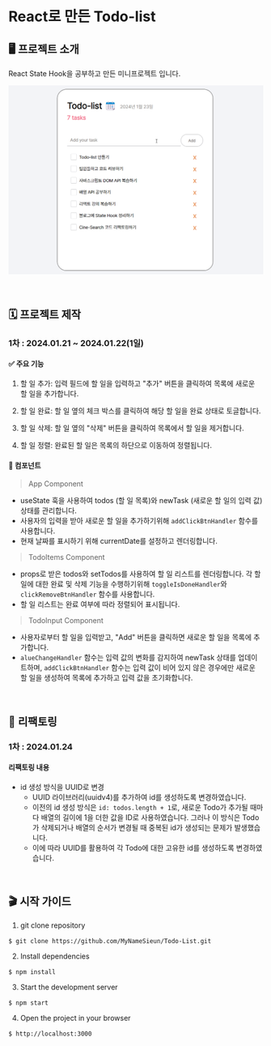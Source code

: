 # React로 만든 Todo-list

## 🖥️ 프로젝트 소개

React State Hook을 공부하고 만든 미니프로젝트 입니다.

![Alt text](public/Todo-list.gif)

<br>

## 🗓️ 프로젝트 제작

### 1차 : 2024.01.21 ~ 2024.01.22(1일)

#### ✅ 주요 기능

1. 할 일 추가: 입력 필드에 할 일을 입력하고 "추가" 버튼을 클릭하여 목록에 새로운 할 일을 추가합니다.

2. 할 일 완료: 할 일 옆의 체크 박스를 클릭하여 해당 할 일을 완료 상태로 토글합니다.

3. 할 일 삭제: 할 일 옆의 "삭제" 버튼을 클릭하여 목록에서 할 일을 제거합니다.

4. 할 일 정렬: 완료된 할 일은 목록의 하단으로 이동하여 정렬됩니다.

#### 🧩 컴포넌트

> App Component

- useState 훅을 사용하여 todos (할 일 목록)와 newTask (새로운 할 일의 입력 값) 상태를 관리합니다.
- 사용자의 입력을 받아 새로운 할 일을 추가하기위해 `addClickBtnHandler` 함수를 사용합니다.
- 현재 날짜를 표시하기 위해 currentDate를 설정하고 렌더링합니다.

> TodoItems Component

- props로 받은 todos와 setTodos를 사용하여 할 일 리스트를 렌더링합니다.
  각 할 일에 대한 완료 및 삭제 기능을 수행하기위해 `toggleIsDoneHandler`와 `clickRemoveBtnHandler` 함수를 사용합니다.
- 할 일 리스트는 완료 여부에 따라 정렬되어 표시됩니다.

> TodoInput Component

- 사용자로부터 할 일을 입력받고, "Add" 버튼을 클릭하면 새로운 할 일을 목록에 추가합니다.
- `alueChangeHandler` 함수는 입력 값의 변화를 감지하여 newTask 상태를 업데이트하며, `addClickBtnHandler` 함수는 입력 값이 비어 있지 않은 경우에만 새로운 할 일을 생성하여 목록에 추가하고 입력 값을 초기화합니다.

<br>

## 🔄 리팩토링

### 1차 : 2024.01.24

#### 리팩토링 내용

- id 생성 방식을 UUID로 변경
  - UUID 라이브러리(uuidv4)를 추가하여 id를 생성하도록 변경하였습니다.
  - 이전의 id 생성 방식은 `id: todos.length + 1`로, 새로운 Todo가 추가될 때마다 배열의 길이에 1을 더한 값을 ID로 사용하였습니다. 그러나 이 방식은 Todo가 삭제되거나 배열의 순서가 변경될 때 중복된 id가 생성되는 문제가 발생했습니다.
  - 이에 따라 UUID를 활용하여 각 Todo에 대한 고유한 id를 생성하도록 변경하였습니다.

<br>

## 🎬 시작 가이드

1. git clone repository

```shell
$ git clone https://github.com/MyNameSieun/Todo-List.git
```

2. Install dependencies

```shell
$ npm install
```

3. Start the development server

```shell
$ npm start
```

4. Open the project in your browser

```shell
$ http://localhost:3000
```
